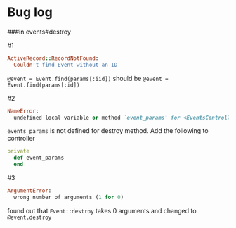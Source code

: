 # Bug log

###in events#destroy

#1  
```ruby
ActiveRecord::RecordNotFound:
  Couldn't find Event without an ID
```

`@event = Event.find(params[:iid])` should be `@event = Event.find(params[:id])`

#2
```ruby
NameError:
  undefined local variable or method `event_params' for <EventsController:0x007ff679fe3018>
```

`events_params` is not defined for destroy method. Add the following to controller

```ruby
private
  def event_params
  end
```

#3

```ruby
ArgumentError:
  wrong number of arguments (1 for 0)
```
found out that `Event::destroy` takes 0 arguments and changed to `@event.destroy`
